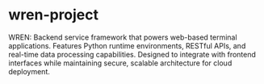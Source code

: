 # wren-project
WREN: Backend service framework that powers web-based terminal applications. Features Python runtime environments, RESTful APIs, and real-time data processing capabilities. Designed to integrate with frontend interfaces while maintaining secure, scalable architecture for cloud deployment.
